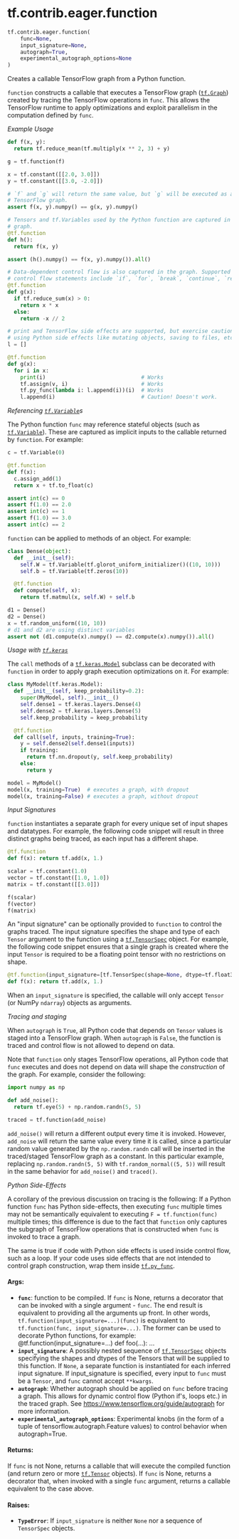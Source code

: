 <div itemscope itemtype="http://developers.google.com/ReferenceObject">
<meta itemprop="name" content="tf.contrib.eager.function" />
<meta itemprop="path" content="Stable" />
</div>

# tf.contrib.eager.function

``` python
tf.contrib.eager.function(
    func=None,
    input_signature=None,
    autograph=True,
    experimental_autograph_options=None
)
```

Creates a callable TensorFlow graph from a Python function.

`function` constructs a callable that executes a TensorFlow graph
(<a href="../../../tf/Graph.md"><code>tf.Graph</code></a>) created by tracing the TensorFlow operations in `func`.
This allows the TensorFlow runtime to apply optimizations and exploit
parallelism in the computation defined by `func`.

_Example Usage_

```python
def f(x, y):
  return tf.reduce_mean(tf.multiply(x ** 2, 3) + y)

g = tf.function(f)

x = tf.constant([[2.0, 3.0]])
y = tf.constant([[3.0, -2.0]])

# `f` and `g` will return the same value, but `g` will be executed as a
# TensorFlow graph.
assert f(x, y).numpy() == g(x, y).numpy()

# Tensors and tf.Variables used by the Python function are captured in the
# graph.
@tf.function
def h():
  return f(x, y)

assert (h().numpy() == f(x, y).numpy()).all()

# Data-dependent control flow is also captured in the graph. Supported
# control flow statements include `if`, `for`, `break`, `continue`, `return`.
@tf.function
def g(x):
  if tf.reduce_sum(x) > 0:
    return x * x
  else:
    return -x // 2

# print and TensorFlow side effects are supported, but exercise caution when
# using Python side effects like mutating objects, saving to files, etc.
l = []

@tf.function
def g(x):
  for i in x:
    print(i)                              # Works
    tf.assign(v, i)                       # Works
    tf.py_func(lambda i: l.append(i))(i)  # Works
    l.append(i)                           # Caution! Doesn't work.
```

_Referencing <a href="../../../tf/Variable.md"><code>tf.Variable</code></a>s_

The Python function `func` may reference stateful objects (such as
<a href="../../../tf/Variable.md"><code>tf.Variable</code></a>).
These are captured as implicit inputs to the callable returned by `function`.
For example:

```python
c = tf.Variable(0)

@tf.function
def f(x):
  c.assign_add(1)
  return x + tf.to_float(c)

assert int(c) == 0
assert f(1.0) == 2.0
assert int(c) == 1
assert f(1.0) == 3.0
assert int(c) == 2
```

`function` can be applied to methods of an object. For example:

```python
class Dense(object):
  def __init__(self):
    self.W = tf.Variable(tf.glorot_uniform_initializer()((10, 10)))
    self.b = tf.Variable(tf.zeros(10))

  @tf.function
  def compute(self, x):
    return tf.matmul(x, self.W) + self.b

d1 = Dense()
d2 = Dense()
x = tf.random_uniform((10, 10))
# d1 and d2 are using distinct variables
assert not (d1.compute(x).numpy() == d2.compute(x).numpy()).all()
```

_Usage with <a href="../../../tf/keras.md"><code>tf.keras</code></a>_

The `call` methods of a <a href="../../../tf/keras/models/Model.md"><code>tf.keras.Model</code></a> subclass can be decorated with
`function` in order to apply graph execution optimizations on it.
For example:

```python
class MyModel(tf.keras.Model):
  def __init__(self, keep_probability=0.2):
    super(MyModel, self).__init__()
    self.dense1 = tf.keras.layers.Dense(4)
    self.dense2 = tf.keras.layers.Dense(5)
    self.keep_probability = keep_probability

  @tf.function
  def call(self, inputs, training=True):
    y = self.dense2(self.dense1(inputs))
    if training:
      return tf.nn.dropout(y, self.keep_probability)
    else:
      return y

model = MyModel()
model(x, training=True)  # executes a graph, with dropout
model(x, training=False) # executes a graph, without dropout
```

_Input Signatures_

`function` instantiates a separate graph for every unique set of input
shapes and datatypes. For example, the following code snippet will result
in three distinct graphs being traced, as each input has a different
shape.

```python
@tf.function
def f(x): return tf.add(x, 1.)

scalar = tf.constant(1.0)
vector = tf.constant([1.0, 1.0])
matrix = tf.constant([[3.0]])

f(scalar)
f(vector)
f(matrix)
```

An "input signature" can be optionally provided to `function` to control
the graphs traced. The input signature specifies the shape and type of each
`Tensor` argument to the function using a <a href="../../../tf/TensorSpec.md"><code>tf.TensorSpec</code></a> object. For example,
the following code snippet ensures that a single graph is created where the
input `Tensor` is required to be a floating point tensor with no restrictions
on shape.

```python
@tf.function(input_signature=[tf.TensorSpec(shape=None, dtype=tf.float32)])
def f(x): return tf.add(x, 1.)
```

When an `input_signature` is specified, the callable will only accept `Tensor`
(or NumPy `ndarray`) objects as arguments.

_Tracing and staging_

When `autograph` is `True`, all Python code that depends on `Tensor` values is
staged into a TensorFlow graph. When `autograph` is `False`, the function is
traced and control flow is not allowed to depend on data.

Note that `function` only stages TensorFlow operations, all Python code that
`func` executes and does not depend on data will shape the _construction_ of
the graph.
For example, consider the following:

```python
import numpy as np

def add_noise():
  return tf.eye(5) + np.random.randn(5, 5)

traced = tf.function(add_noise)
```

`add_noise()` will return a different output every time it is invoked.
However, `add_noise` will return the same value every time it is called,
since a particular random value generated by the `np.random.randn` call will
be inserted in the traced/staged TensorFlow graph as a constant. In this
particular example, replacing `np.random.randn(5, 5)` with
`tf.random_normal((5, 5))` will result in the same behavior for `add_noise()`
and `traced()`.

_Python Side-Effects_

A corollary of the previous discussion on tracing is the following: If a
Python function `func` has Python side-effects, then executing `func` multiple
times may not be semantically equivalent to executing `F = tf.function(func)`
multiple times; this difference is due to the fact that `function` only
captures the subgraph of TensorFlow operations that is constructed when `func`
is invoked to trace a graph.

The same is true if code with Python side effects is used inside control flow,
such as a loop. If your code uses side effects that are not intended to
control graph construction, wrap them inside <a href="../../../tf/py_func.md"><code>tf.py_func</code></a>.

#### Args:

* <b>`func`</b>: function to be compiled. If `func` is None, returns a decorator that
    can be invoked with a single argument - `func`. The end result is
    equivalent to providing all the arguments up front. In other words,
    `tf.function(input_signature=...)(func)` is equivalent to
    `tf.function(func, input_signature=...)`. The former can be used to
    decorate Python functions, for example:
      @tf.function(input_signature=...)
      def foo(...): ...
* <b>`input_signature`</b>: A possibly nested sequence of <a href="../../../tf/TensorSpec.md"><code>tf.TensorSpec</code></a> objects
    specifying the shapes and dtypes of the Tensors that will be supplied to
    this function. If `None`, a separate function is instantiated for each
    inferred input signature.  If input_signature is specified, every input to
    `func` must be a `Tensor`, and `func` cannot accept `**kwargs`.
* <b>`autograph`</b>: Whether autograph should be applied on `func` before tracing a
    graph. This allows for dynamic control flow (Python if's, loops etc.)
    in the traced graph. See https://www.tensorflow.org/guide/autograph for
      more information.
* <b>`experimental_autograph_options`</b>: Experimental knobs (in the form of a tuple
    of tensorflow.autograph.Feature values) to control behavior when
    autograph=True.


#### Returns:

If `func` is not None, returns a callable that will execute the compiled
function (and return zero or more <a href="../../../tf/Tensor.md"><code>tf.Tensor</code></a> objects).
If `func` is None, returns a decorator that, when invoked with a single
`func` argument, returns a callable equivalent to the case above.


#### Raises:

* <b>`TypeError`</b>: If `input_signature` is neither `None` nor a sequence of
    `TensorSpec` objects.